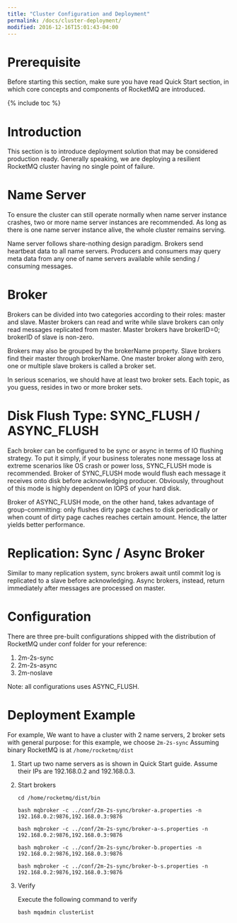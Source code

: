```yaml
---
title: "Cluster Configuration and Deployment"
permalink: /docs/cluster-deployment/
modified: 2016-12-16T15:01:43-04:00
---
```


# Prerequisite

Before starting this section, make sure you have read Quick Start section, in which core concepts and components of RocketMQ are introduced.

{% include toc %}

# Introduction

This section is to introduce deployment solution that may be considered production ready.  Generally speaking, we are deploying a resilient RocketMQ cluster having no single point of failure.

# Name Server

To ensure the cluster can still operate normally when name server instance crashes, two or more name server instances are recommended.  As long as there is one name server instance alive, the whole cluster remains serving.

Name server follows share-nothing design paradigm. Brokers send heartbeat data to all name servers. Producers and consumers may query meta data from any one of name servers available while sending / consuming messages.

# Broker

Brokers can be divided into two categories according to their roles: master and slave. Master brokers can read and write while slave brokers can only read messages replicated from master. Master brokers have brokerID=0; brokerID of slave is non-zero.

Brokers may also be grouped by the brokerName property. Slave brokers find their master through brokerName. One master broker along with zero, one or multiple slave brokers is called a broker set.

In serious scenarios, we should have at least two broker sets. Each topic, as you guess,  resides in two or more broker sets.


# Disk Flush Type: SYNC_FLUSH / ASYNC_FLUSH

Each broker can be configured to be sync or async in terms of IO flushing strategy. To put it simply, if your business tolerates none message loss at extreme scenarios like OS crash or power loss, SYNC_FLUSH mode is recommended. Broker of SYNC_FLUSH mode would flush each message it receives onto disk before acknowledging producer. Obviously, throughout of this mode is highly dependent on IOPS of your hard disk. 

Broker of ASYNC_FLUSH mode, on the other hand, takes advantage of group-committing: only flushes dirty page caches to disk periodically or when count of dirty page caches reaches certain amount. Hence, the latter yields better performance.

# Replication: Sync / Async Broker

Similar to many replication system, sync brokers await until commit log is replicated to a slave before acknowledging. Async brokers, instead, return immediately after messages are processed on master. 

# Configuration

There are three pre-built configurations shipped with the distribution of RocketMQ under conf folder for your reference:

1. 2m-2s-sync
1. 2m-2s-async
1. 2m-noslave

Note: all configurations uses ASYNC_FLUSH. 

# Deployment Example

For example, We want to have a cluster with 2 name servers, 2 broker sets with general purpose:
for this example, we choose `2m-2s-sync`
Assuming binary RocketMQ is at `/home/rocketmq/dist`

1. Start up two name servers as is shown in Quick Start guide. Assume their IPs are 192.168.0.2 and 192.168.0.3.

2. Start brokers

   `cd /home/rocketmq/dist/bin`

   `bash mqbroker -c ../conf/2m-2s-sync/broker-a.properties -n 192.168.0.2:9876,192.168.0.3:9876`

   `bash mqbroker -c ../conf/2m-2s-sync/broker-a-s.properties -n 192.168.0.2:9876,192.168.0.3:9876`

   `bash mqbroker -c ../conf/2m-2s-sync/broker-b.properties -n 192.168.0.2:9876,192.168.0.3:9876`

   `bash mqbroker -c ../conf/2m-2s-sync/broker-b-s.properties -n 192.168.0.2:9876,192.168.0.3:9876`

3. Verify

   Execute the following command to verify

   `bash mqadmin clusterList`
